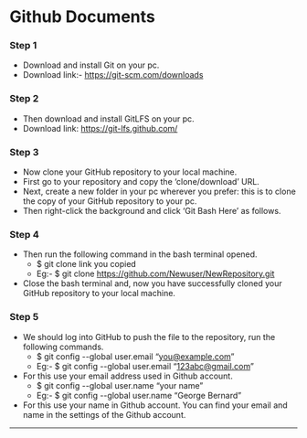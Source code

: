 # Github Documents

### Step 1
  - Download and install Git on your pc.
  - Download link:- https://git-scm.com/downloads

### Step 2
  - Then download and install GitLFS on your pc.
  - Download link: https://git-lfs.github.com/

### Step 3
  - Now clone your GitHub repository to your local machine.
  - First go to your repository and copy the ‘clone/download’ URL.
  - Next, create a new folder in your pc wherever you prefer: this is to clone the copy of your GitHub repository to your pc.
  - Then right-click the background and click ‘Git Bash Here’ as follows.

### Step 4
  - Then run the following command in the bash terminal opened.
     * $ git clone link you copied
     * Eg:- $ git clone https://github.com/Newuser/NewRepository.git
  - Close the bash terminal and, now you have successfully cloned your GitHub repository to your local machine.

### Step 5
   - We should log into GitHub to push the file to the repository, run the following commands.
       * $ git config --global user.email “you@example.com”
       * Eg:- $ git config --global user.email “123abc@gmail.com”
   - For this use your email address used in Github account.
       * $ git config --global user.name “your name”
       * Eg:- $ git config --global user.name “George Bernard”
   - For this use your name in Github account. You can find your email and name in the settings of the Github account.  
  --- 
  
